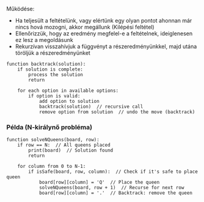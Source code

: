 Működése:
- Ha teljesült a feltételünk, vagy elértünk egy olyan pontot ahonnan már nincs hová mozogni, akkor megállunk (Kilépési feltétel)
- Ellenőrizzük, hogy az eredmény megfelel-e a feltételnek, ideiglenesen ez lesz a megoldásunk
- Rekurzívan visszahívjuk a függvényt a részeredményünkkel, majd utána töröljük a részeredményünket
```pseudo
function backtrack(solution):
    if solution is complete:
        process the solution
        return

    for each option in available options:
        if option is valid:
            add option to solution
            backtrack(solution)  // recursive call
            remove option from solution  // undo the move (backtrack)

```

### Példa (N-királynő probléma)
```
function solveNQueens(board, row):
    if row == N:  // All queens placed
        print(board)  // Solution found
        return

    for column from 0 to N-1:
        if isSafe(board, row, column):  // Check if it's safe to place queen
            board[row][column] = 'Q'  // Place the queen
            solveNQueens(board, row + 1)  // Recurse for next row
            board[row][column] = '.'  // Backtrack: remove the queen

```